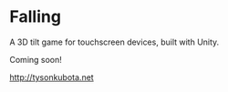 Falling
=======

A 3D tilt game for touchscreen devices, built with Unity.

Coming soon!

http://tysonkubota.net